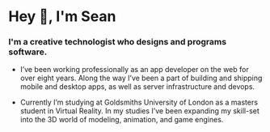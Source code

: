 # Hey 👋, I'm Sean
### I'm a creative technologist who designs and programs software.

* I’ve been working professionally as an app developer on the web for over eight years. Along the way I’ve been a part of building and shipping mobile and desktop apps, as well as server infrastructure and devops.

* Currently I’m studying at Goldsmiths University of London as a masters student in Virtual Reality. In my studies I’ve been expanding my skill-set into the 3D world of modeling, animation, and game engines.
